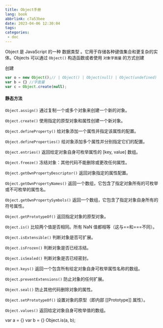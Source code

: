 ```yaml
---
title: Object手册
lang: book
abbrlink: c7a53bee
date: 2023-04-06 12:30:04
tags:
categories:
 - doc
---
```



Object 是 JavaScript 的一种 数据类型 。它用于存储各种键值集合和更复杂的实体。Objects 可以通过 `Object()` 构造函数或者使用 `对象字面量` 的方式创建

创建
```JavaScript
var o = new Object();// | Object() | Object(null) | Object(undefined)
var b = {} //字面量
var c = Object.create(null);
```

#### 静态方法
`Object.assign()`
通过复制一个或多个对象来创建一个新的对象。

`Object.create()`
使用指定的原型对象和属性创建一个新对象。

`Object.defineProperty()`
给对象添加一个属性并指定该属性的配置。

`Object.defineProperties()`
给对象添加多个属性并分别指定它们的配置。

`Object.entries()`
返回给定对象自身可枚举属性的 [key, value] 数组。

`Object.freeze()`
冻结对象：其他代码不能删除或更改任何属性。

`Object.getOwnPropertyDescriptor()`
返回对象指定的属性配置。

`Object.getOwnPropertyNames()`
返回一个数组，它包含了指定对象所有的可枚举或不可枚举的属性名。

`Object.getOwnPropertySymbols()`
返回一个数组，它包含了指定对象自身所有的符号属性。

`Object.getPrototypeOf()`
返回指定对象的原型对象。

`Object.is()`
比较两个值是否相同。所有 NaN 值都相等（这与==和===不同）。

`Object.isExtensible()`
判断对象是否可扩展。

`Object.isFrozen()`
判断对象是否已经冻结。

`Object.isSealed()`
判断对象是否已经密封。

`Object.keys()`
返回一个包含所有给定对象自身可枚举属性名称的数组。

`Object.preventExtensions()`
防止对象的任何扩展。

`Object.seal()`
防止其他代码删除对象的属性。

`Object.setPrototypeOf()`
设置对象的原型（即内部 [[Prototype]] 属性）。

`Object.values()`
返回给定对象自身可枚举值的数组。


var a = {}
var b = {}
Object.is(a, b);